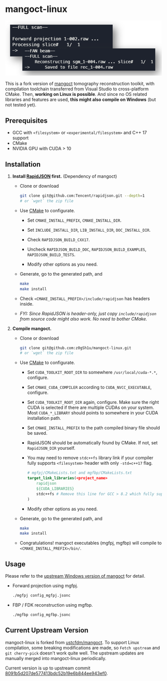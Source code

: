 # mangoct-linux

<p align="center">
    <img src="demo.png"></img>
</p>

This is a fork version of [mangoct](https://github.com/ustcfdm/mangoct) tomography reconstruction toolkit, with compilation toolchain transferred from Visual Studio to cross-platform CMake. Then, **working on Linux is possible**. And since no OS related libraries and features are used, **this might also compile on Windows** (but not tested yet).

## Prerequisites

- GCC with `<filesystem>` or `<experimental/filesystem>` and C++ 17 support
- CMake
- NVIDIA GPU with CUDA > 10

## Installation

1. **Install [RapidJSON](https://github.com/Tencent/rapidjson) first.** (Dependency of mangoct)

   - Clone or download

       ```sh
       git clone git@github.com:Tencent/rapidjson.git --depth=1
       # or `wget` the zip file
       ```
   
   - Use [CMake](http://cmake.org/) to configurate.
   
     - Set `CMAKE_INSTALL_PREFIX`, `CMAKE_INSTALL_DIR`.
     
     - Set `INCLUDE_INSTALL_DIR`, `LIB_INSTALL_DIR`, `DOC_INSTALL_DIR`.
     
     - Check `RAPIDJSON_BUILD_CXX17`.
     
     - Uncheck `RAPIDJSON_BUILD_DOC`, `RAPIDJSON_BUILD_EXAMPLES`, `RAPIDJSON_BUILD_TESTS`.
     
     - Modify other options as you need.
   
   - Generate, go to the generated path, and
   
       ```sh
       make
       make install
       ```
   
   - Check `<CMAKE_INSTALL_PREFIX>/include/rapidjson` has headers inside.
   
   - *FYI: Since RapidJSON is header-only, just copy `include/rapidjson` from source code might also work. No need to bother CMake.*

2. **Compile mangoct.**

   - Clone or download

     ```sh
     git clone git@github.com:z0gSh1u/mangoct-linux.git
     # or `wget` the zip file
     ```

   - Use [CMake](http://cmake.org/) to configurate.

     - Set `CUDA_TOOLKIT_ROOT_DIR` to somewhere `/usr/local/cuda-*.*`, configure.

     - Set `CMAKE_CUDA_COMPILER` according to `CUDA_NVCC_EXECUTABLE`, configure.

     - Set `CUDA_TOOLKIT_ROOT_DIR` again, configure. Make sure the right CUDA is selected if there are multiple CUDAs on your system. Most `CUDA_*_LIBRARY` should points to somewhere in your CUDA installation path.

     - Set `CMAKE_INSTALL_PREFIX` to the path compiled binary file should be saved.

     - RapidJSON should be automatically found by CMake. If not, set `RapidJSON_DIR` yourself.

     - You may need to remove `stdc++fs` library link if your compiler fully supports `<filesystem>` header with only `-std=c++17` flag.

       ```cmake
       # mgfpj/CMakeLists.txt and mgfbp/CMakeLists.txt
       target_link_libraries(<project_name>
           rapidjson
           ${CUDA_LIBRARIES}
           stdc++fs # Remove this line for GCC > 8.2 which fully supports <filesystem>
       )
       ```

     - Modify other options as you need.

   - Generate, go to the generated path, and

     ```sh
     make
     make install
     ```

   - Congratulations! mangoct executables (mgfpj, mgfbp) will compile to `<CMAKE_INSTALL_PREFIX>/bin/`.

## Usage

Please refer to the [upstream Windows version of mangoct](https://github.com/ustcfdm/mangoct) for detail.

- Forward projection using mgfpj.

  ```sh
  ./mgfpj config_mgfpj.jsonc
  ```

- FBP / FDK reconstruction using mgfbp.

  ```sh
  ./mgfbp config_mgfbp.jsonc
  ```

## Current Upstream Version

mangoct-linux is forked from [ustcfdm/mangoct](https://github.com/ustcfdm/mangoct). To support Linux compilation, some breaking modifications are made, so `Fetch upstream` and `git cherry-pick` doesn't work quite well. The upstream updates are manually merged into mangoct-linux periodically.

Current version is up to upstream commit [8091b5d207de577413bdc52b19e6b844ee943ef0](https://github.com/ustcfdm/mangoct/commit/8091b5d207de577413bdc52b19e6b844ee943ef0).

